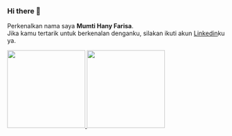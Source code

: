 ### Hi there 👋

Perkenalkan nama saya **Mumti Hany Farisa**.\
Jika kamu tertarik untuk berkenalan denganku, silakan ikuti akun [Linkedin](www.linkedin.com/in/mumti-hany-farisa)ku ya.

<p align="left">
<a href="https://github.com/mumtihf">
  <img height="180em" src="https://github-readme-stats-eight-theta.vercel.app/api?username=mumtihf&show_icons=true&theme=algolia&include_all_commits=true&count_private=true"/>
  <img height="180em" src="https://github-readme-stats-eight-theta.vercel.app/api/top-langs/?username=mumtihf&layout=compact&langs_count=8&theme=algolia"/>
</a>
</p>

<!--
**mumtihf/mumtihf** is a ✨ _special_ ✨ repository because its `README.md` (this file) appears on your GitHub profile.

Here are some ideas to get you started:

- 🔭 I’m currently working on ...
- 🌱 I’m currently learning ...
- 👯 I’m looking to collaborate on ...
- 🤔 I’m looking for help with ...
- 💬 Ask me about ...
- 📫 How to reach me: ...
- 😄 Pronouns: ...
- ⚡ Fun fact: ...
-->
